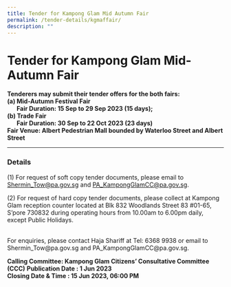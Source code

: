 ```yaml
---
title: Tender for Kampong Glam Mid Autumn Fair
permalink: /tender-details/kgmaffair/
description: ""
---
```

Tender for Kampong Glam Mid-Autumn Fair
=======================================
**Tenderers may submit their tender offers for the both fairs: <br>**
**(a) Mid-Autumn Festival Fair <br>**
 &nbsp;&nbsp;**Fair Duration: 15 Sep to 29 Sep 2023 (15 days);  <br>**
**(b) Trade Fair <br>**
 &nbsp;&nbsp;**Fair Duration: 30 Sep to 22 Oct 2023 (23 days)
<br>Fair Venue: Albert Pedestrian Mall bounded by Waterloo Street and Albert Street<br>**

* * *
### Details
(1) For request of soft copy tender documents, please email to Shermin_Tow@pa.gov.sg and PA_KampongGlamCC@pa.gov.sg.

(2) For request of hard copy tender documents, please collect at Kampong Glam reception counter located at Blk 832 Woodlands Street 83 #01-65, S’pore 730832 during operating hours from 10.00am to 6.00pm daily, except Public Holidays.

<br>
For enquiries, please contact Haja Shariff at Tel: 6368 9938 or email to Shermin_Tow@pa.gov.sg and PA_KampongGlamCC@pa.gov.sg.

**Calling Committee: Kampong Glam Citizens’ Consultative Committee (CCC)**
**Publication Date : 1 Jun 2023** <br>
**Closing Date &amp; Time : 15 Jun 2023, 06:00 PM**